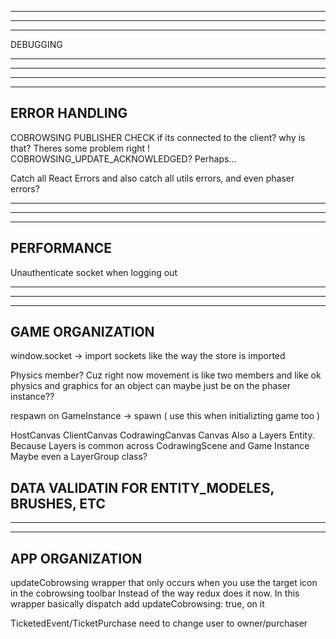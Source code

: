 --------------------------------------------------------------------------------------
--------------------------------------------------------------------------------------
--------------------------------------------------------------------------------------
DEBUGGING

--------------------------------------------------------------------------------------

--------------------------------------------------------------------------------------
--------------------------------------------------------------------------------------
--------------------------------------------------------------------------------------
ERROR HANDLING
--------------------------------------------------------------------------------------

COBROWSING PUBLISHER CHECK if its connected to the client? why is that? Theres some problem right ! COBROWSING_UPDATE_ACKNOWLEDGED? Perhaps...

Catch all React Errors and also catch all utils errors, and even phaser errors?

--------------------------------------------------------------------------------------
--------------------------------------------------------------------------------------
--------------------------------------------------------------------------------------
PERFORMANCE
--------------------------------------------------------------------------------------

Unauthenticate socket when logging out

--------------------------------------------------------------------------------------
--------------------------------------------------------------------------------------
--------------------------------------------------------------------------------------
GAME ORGANIZATION
--------------------------------------------------------------------------------------

window.socket -> import sockets like the way the store is imported

Physics member? Cuz right now movement is like two members and like ok physics and graphics for an object can maybe just be on the phaser instance??

respawn on GameInstance -> spawn ( use this when initializting game too )

HostCanvas
ClientCanvas
  CodrawingCanvas
  Canvas
Also a Layers Entity. Because Layers is common across CodrawingScene and Game Instance
Maybe even a LayerGroup class?

DATA VALIDATIN FOR ENTITY_MODELES, BRUSHES, ETC
--------------------------------------------------------------------------------------
--------------------------------------------------------------------------------------
--------------------------------------------------------------------------------------
APP ORGANIZATION
--------------------------------------------------------------------------------------

updateCobrowsing wrapper that only occurs when you use the target icon in the cobrowsing toolbar
Instead of the way redux does it now. In this wrapper basically dispatch add updateCobrowsing: true, on it

TicketedEvent/TicketPurchase need to change user to owner/purchaser
